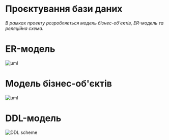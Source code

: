 # Проєктування бази даних

*В рамках проекту розробляється модель бізнес-об'єктів, ER-модель та реляційна схема.*

# ER-модель

![uml](http://www.plantuml.com/plantuml/proxy?cache=no&src=https://raw.githubusercontent.com/NothingIsMatter/survegana/master/src/uml/ER_model.puml)

# Модель бізнес-об'єктів

![uml](http://www.plantuml.com/plantuml/proxy?cache=no&src=https://raw.githubusercontent.com/NothingIsMatter/survegana/master/src/uml/BE_model.puml)

# DDL-модель

![DDL scheme](https://raw.githubusercontent.com/NothingIsMatter/survegana/task1/assets/images/ddl-scheme.jpg)